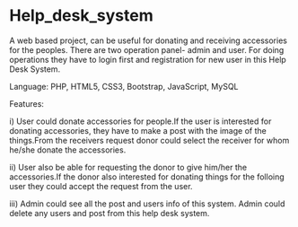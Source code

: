 # Help_desk_system
A web based project, can be useful for donating and receiving accessories for the peoples. There are two operation panel- admin and user. For doing operations they have to login first and registration for new user in this Help Desk System.

Language: PHP, HTML5, CSS3, Bootstrap, JavaScript, MySQL

Features:

i) User could donate accessories for people.If the user is interested for donating accessories, they have to make a post with the image of the things.From the receivers request donor could select the receiver for whom he/she donate the accessories.

ii) User also be able for requesting the donor to give him/her the accessories.If the donor also interested for donating things for the folloing user they could accept the request from the user. 

iii) Admin could see all the post and users info of this system. Admin could delete any users and post from this help desk system.
